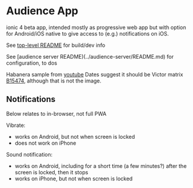 # Audience App

ionic 4 beta app, intended mostly as progressive web app but with option for 
Android/iOS native to give access to (e.g.) notifications on iOS.

See [top-level README](../README.md) for build/dev info

See [audience server README)(../audience-server/README.md) for configuration, to dos

Habanera sample from [youtube](https://www.youtube.com/watch?v=uyGIAYkib6w) 
Dates suggest it should be Victor matrix [B15474](https://adp.library.ucsb.edu/index.php/matrix/detail/700000452/B-15474-Habanera), although that is not the image.

## Notifications

Below relates to in-browser, not full PWA

Vibrate:
- works on Android, but not when screen is locked
- does not work on iPhone

Sound notification:
- works on Android, including for a short time (a few minutes?) after the screen is locked, then it stops
- works on iPhone, but not when screen is locked

